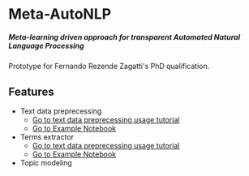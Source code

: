 # Meta-AutoNLP

##### _Meta-learning driven approach for transparent Automated Natural Language Processing_

Prototype for Fernando Rezende Zagatti's PhD qualification.

## Features

- Text data preprecessing
    - [Go to text data preprecessing usage tutorial](preprocessing/USAGE.md)
    - [Go to Example Notebook](Example%20notebooks/Preprocessing%20example.ipynb)
- Terms extractor
    - [Go to text data preprecessing usage tutorial](terms_extraction/USAGE.md)
    - [Go to Example Notebook](Example%20notebooks/Terms%20extractor%20example.ipynb)
- Topic modeling